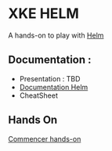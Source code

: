 # XKE HELM
A hands-on to play with [Helm](https://helm.sh)


## Documentation :
* Presentation : TBD 
* [Documentation Helm](https://helm.sh/docs/)
* CheatSheet

## Hands On

[Commencer hands-on](ex0-getting-started.md)


